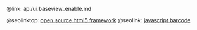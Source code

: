 @link: api/ui.baseview_enable.md

@seolinktop: [open source html5 framework](https://webix.com)
@seolink: [javascript barcode](https://webix.com/widget/barcode/)